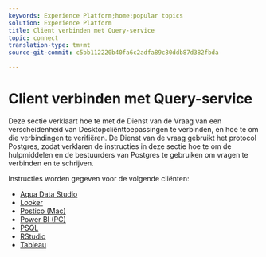 ```yaml
---
keywords: Experience Platform;home;popular topics
solution: Experience Platform
title: Client verbinden met Query-service
topic: connect
translation-type: tm+mt
source-git-commit: c5bb112220b40fa6c2adfa89c80ddb87d382fbda

---
```



# Client verbinden met Query-service

Deze sectie verklaart hoe te met de Dienst van de Vraag van een verscheidenheid van Desktopcliënttoepassingen te verbinden, en hoe te om die verbindingen te verifiëren. De Dienst van de vraag gebruikt het protocol Postgres, zodat verklaren de instructies in deze sectie hoe te om de hulpmiddelen en de bestuurders van Postgres te gebruiken om vragen te verbinden en te schrijven.

Instructies worden gegeven voor de volgende cliënten:

- [Aqua Data Studio](./aqua-data-studio.md)
- [Looker](./looker.md)
- [Postico (Mac)](./postico.md)
- [Power BI (PC)](./power-bi.md)
- [PSQL](./psql.md)
- [RStudio](./rstudio.md)
- [Tableau](./tableau.md)
